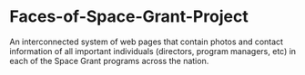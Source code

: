 # Faces-of-Space-Grant-Project
An interconnected system of web pages that contain photos and contact information of all important individuals (directors, program managers, etc) in each of the Space Grant programs across the nation.
